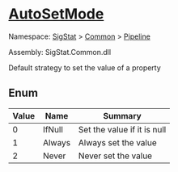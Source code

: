 # [AutoSetMode](./AutoSetMode.md)
Namespace: [SigStat]() > [Common](./../README.md) > [Pipeline](./README.md)

Assembly: SigStat.Common.dll


Default strategy to set the value of a property

##	Enum

| Value | Name | Summary | 
| --- | --- | --- | 
| 0<div style="pointer-events:none; cursor:default; width=200;"></div>| IfNull| Set the value if it is null<div style="pointer-events:none; cursor:default; width=200;"></div>| <br>
| 1<div style="pointer-events:none; cursor:default; width=200;"></div>| Always| Always set the value<div style="pointer-events:none; cursor:default; width=200;"></div>| <br>
| 2<div style="pointer-events:none; cursor:default; width=200;"></div>| Never| Never set the value<div style="pointer-events:none; cursor:default; width=200;"></div>| <br>


